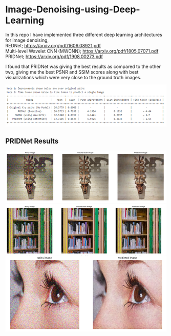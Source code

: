 # Image-Denoising-using-Deep-Learning

In this repo I have implemented three different deep learning architectures for image denoising,<br>
REDNet; https://arxiv.org/pdf/1606.08921.pdf <br>
Multi-level Wavelet CNN (MWCNN); https://arxiv.org/pdf/1805.07071.pdf <br>
PRIDNet; https://arxiv.org/pdf/1908.00273.pdf <br>

I found that PRIDNet was giving the best results as compared to the other two, giving me the best PSNR and SSIM scores along with best visualizations which were very close to the ground truth images. <br>

![Screenshot](Results/Result_scores.png)

## PRIDNet Results

![Screenshot](Results/PRIDNet_Prediction_2.png)
![Screenshot](Results/PRIDNet_Prediction_1.png)
![Screenshot](Results/PRIDNet_Prediction_3.png)
